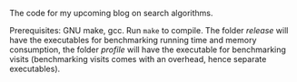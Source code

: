 The code for my upcoming blog on search algorithms.

Prerequisites: GNU make, gcc. Run `make` to compile. The folder _release_ will have the executables for benchmarking running time and memory consumption, the folder _profile_ will have the executable for benchmarking visits (benchmarking visits comes with an overhead, hence separate executables). 
